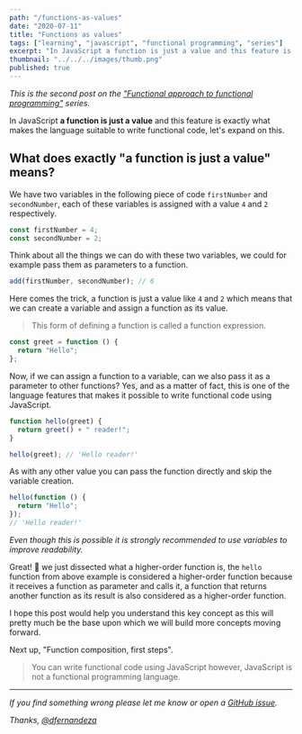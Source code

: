 ```yaml
---
path: "/functions-as-values"
date: "2020-07-11"
title: "Functions as values"
tags: ["learning", "javascript", "functional programming", "series"]
excerpt: "In JavaScript a function is just a value and this feature is exactly what makes the language suitable to write functional code, let's expand on this."
thumbnail: "../../../images/thumb.png"
published: true
---
```


_This is the second post on the ["Functional approach to functional programming"](/functional-approach-to-functional-programming) series._

In JavaScript **a function is just a value** and this feature is exactly what makes the language suitable to write functional code, let's expand on this.

## What does exactly "a function is just a value" means?

We have two variables in the following piece of code `firstNumber` and `secondNumber`, each of these variables is assigned with a value `4` and `2` respectively.

```js
const firstNumber = 4;
const secondNumber = 2;
```

Think about all the things we can do with these two variables, we could for example pass them as parameters to a function.

```js
add(firstNumber, secondNumber); // 6
```

Here comes the trick, a function is just a value like `4` and `2` which means that we can create a variable and assign a function as its value.

> This form of defining a function is called a function expression.

```js
const greet = function () {
  return "Hello";
};
```

Now, if we can assign a function to a variable, can we also pass it as a parameter to other functions? Yes, and as a matter of fact, this is one of the language features that makes it possible to write functional code using JavaScript.

```js
function hello(greet) {
  return greet() + " reader!";
}

hello(greet); // 'Hello reader!'
```

As with any other value you can pass the function directly and skip the variable creation.

```js
hello(function () {
  return "Hello";
});
// 'Hello reader!'
```

_Even though this is possible it is strongly recommended to use variables to improve readability._

 Great! 🎉 we just dissected what a higher-order function is, the `hello` function from above example is considered a higher-order function because it receives a function as parameter and calls it, a function that returns another function as its result is also considered as a higher-order function.

I hope this post would help you understand this key concept as this will pretty much be the base upon which we will build more concepts moving forward.

Next up, "Function composition, first steps".

> You can write functional code using JavaScript however, JavaScript is not a functional programming language.

---

_If you find something wrong please let me know or open a [GitHub issue](https://github.com/dfernandeza/danifdz/issues)._

_Thanks, [@dfernandeza](https://twitter.com/dfernandeza)_
